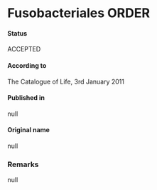 Fusobacteriales ORDER
=======

#### Status
ACCEPTED

#### According to
The Catalogue of Life, 3rd January 2011

#### Published in
null

#### Original name
null

### Remarks
null